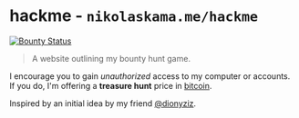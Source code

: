 # hackme - `nikolaskama.me/hackme` 
[![Bounty Status](https://img.shields.io/badge/bounty-active-brightgreen.svg)](https://nikolaskama.me/hackme)

> A website outlining my bounty hunt game.

I encourage you to gain *unauthorized* access to my computer or accounts.
If you do, I'm offering a **treasure hunt** price in [bitcoin](https://bitcoin.org/).

Inspired by an initial idea by my friend [@dionyziz](https://github.com/dionyziz).
